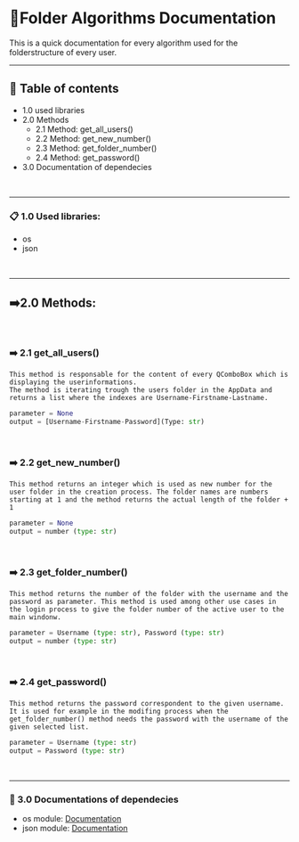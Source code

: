 # :notebook:Folder Algorithms Documentation 

This is a quick documentation for every algorithm used for the folderstructure of every user. 

<hr>

## :bookmark_tabs: Table of contents 

- 1.0 used libraries 
- 2.0 Methods 
  - 2.1 Method: get_all_users()
  - 2.2 Method: get_new_number()
  - 2.3 Method: get_folder_number()
  - 2.4 Method: get_password()
- 3.0 Documentation of dependecies

<br>
<hr>

### :clipboard: 1.0 Used libraries: 

- os
- json

<br>
<hr>

## :arrow_right:2.0 Methods: 

<br>

### :arrow_right: 2.1 get_all_users()

```text
This method is responsable for the content of every QComboBox which is displaying the userinformations. 
The method is iterating trough the users folder in the AppData and returns a list where the indexes are Username-Firstname-Lastname. 
```

```python
parameter = None 
output = [Username-Firstname-Password](Type: str)
```

<br>

### :arrow_right: 2.2 get_new_number()

```text
This method returns an integer which is used as new number for the user folder in the creation process. The folder names are numbers starting at 1 and the method returns the actual length of the folder + 1 
```

```python
parameter = None
output = number (type: str)
```

<br>

### :arrow_right: 2.3 get_folder_number()

```text
This method returns the number of the folder with the username and the password as parameter. This method is used among other use cases in the login process to give the folder number of the active user to the main windonw. 
```

```python
parameter = Username (type: str), Password (type: str)
output = number (type: str)
```

<br>


### :arrow_right: 2.4 get_password()

```text
This method returns the password correspondent to the given username. It is used for example in the modifing process when the get_folder_number() method needs the password with the username of the given selected list.
```

```python
parameter = Username (type: str)
output = Password (type: str)
```

<br>
<hr>

### :page_with_curl: 3.0 Documentations of dependecies

- os module: [Documentation](https://docs.python.org/3/library/os.html)
- json module: [Documentation](https://docs.python.org/3/library/os.html)

